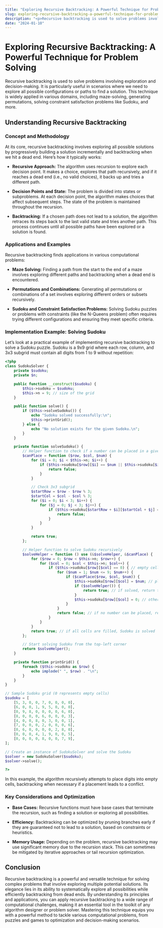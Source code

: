 ```yaml
---
title: "Exploring Recursive Backtracking: A Powerful Technique for Problem Solving"
slug: exploring-recursive-backtracking-a-powerful-technique-for-problem-solving
description: "<p>Recursive backtracking is used to solve problems involving exploration and decision-making. It is particularly useful in scenarios where we need to explore all possible configurations or paths to find a solution. This technique is widely applied in various domains, including maze-solving...</p>\n"
date: "2024-01-10"
---
```


# Exploring Recursive Backtracking: A Powerful Technique for Problem Solving

Recursive backtracking is used to solve problems involving exploration and decision-making. It is particularly useful in scenarios where we need to explore all possible configurations or paths to find a solution. This technique is widely applied in various domains, including maze-solving, generating permutations, solving constraint satisfaction problems like Sudoku, and more.

## Understanding Recursive Backtracking

### Concept and Methodology

At its core, recursive backtracking involves exploring all possible solutions by progressively building a solution incrementally and backtracking when we hit a dead end. Here’s how it typically works:

-   **Recursive Approach:** The algorithm uses recursion to explore each decision point. It makes a choice, explores that path recursively, and if it reaches a dead end (i.e., no valid choices), it backs up and tries a different path.

-   **Decision Points and State:** The problem is divided into states or subproblems. At each decision point, the algorithm makes choices that affect subsequent steps. The state of the problem is maintained throughout the recursion.

-   **Backtracking:** If a chosen path does not lead to a solution, the algorithm retraces its steps back to the last valid state and tries another path. This process continues until all possible paths have been explored or a solution is found.

### Applications and Examples

Recursive backtracking finds applications in various computational problems:

-   **Maze Solving:** Finding a path from the start to the end of a maze involves exploring different paths and backtracking when a dead end is encountered.

-   **Permutations and Combinations:** Generating all permutations or combinations of a set involves exploring different orders or subsets recursively.

-   **Sudoku and Constraint Satisfaction Problems:** Solving Sudoku puzzles or problems with constraints (like the N-Queens problem) often requires trying different configurations and ensuring they meet specific criteria.

### Implementation Example: Solving Sudoku

Let’s look at a practical example of implementing recursive backtracking to solve a Sudoku puzzle. Sudoku is a 9x9 grid where each row, column, and 3x3 subgrid must contain all digits from 1 to 9 without repetition:

```php
<?php
class SudokuSolver {
    private $sudoku;
    private $n;

    public function __construct($sudoku) {
        $this->sudoku = $sudoku;
        $this->n = 9; // size of the grid
    }

    public function solve() {
        if ($this->solveSudoku()) {
            echo "Sudoku solved successfully:\n";
            $this->printGrid();
        } else {
            echo "No solution exists for the given Sudoku.\n";
        }
    }

    private function solveSudoku() {
        // Helper function to check if a number can be placed in a given position
        $canPlace = function ($row, $col, $num) {
            for ($i = 0; $i < $this->n; $i++) {
                if ($this->sudoku[$row][$i] == $num || $this->sudoku[$i][$col] == $num) {
                    return false;
                }
            }

            // Check 3x3 subgrid
            $startRow = $row - $row % 3;
            $startCol = $col - $col % 3;
            for ($i = 0; $i < 3; $i++) {
                for ($j = 0; $j < 3; $j++) {
                    if ($this->sudoku[$startRow + $i][$startCol + $j] == $num) {
                        return false;
                    }
                }
            }

            return true;
        };

        // Helper function to solve Sudoku recursively
        $solveHelper = function () use (&$solveHelper, &$canPlace) {
            for ($row = 0; $row < $this->n; $row++) {
                for ($col = 0; $col < $this->n; $col++) {
                    if ($this->sudoku[$row][$col] == 0) { // empty cell found
                        for ($num = 1; $num <= 9; $num++) {
                            if ($canPlace($row, $col, $num)) {
                                $this->sudoku[$row][$col] = $num; // place the number
                                if ($solveHelper()) {
                                    return true; // if solved, return true
                                }
                                $this->sudoku[$row][$col] = 0; // otherwise, backtrack
                            }
                        }
                        return false; // if no number can be placed, return false
                    }
                }
            }
            return true; // if all cells are filled, Sudoku is solved
        };

        // Start solving Sudoku from the top-left corner
        return $solveHelper();
    }

    private function printGrid() {
        foreach ($this->sudoku as $row) {
            echo implode(" ", $row) . "\n";
        }
    }
}

// Sample Sudoku grid (0 represents empty cells)
$sudoku = [
    [5, 3, 0, 0, 7, 0, 0, 0, 0],
    [6, 0, 0, 1, 9, 5, 0, 0, 0],
    [0, 9, 8, 0, 0, 0, 0, 6, 0],
    [8, 0, 0, 0, 6, 0, 0, 0, 3],
    [4, 0, 0, 8, 0, 3, 0, 0, 1],
    [7, 0, 0, 0, 2, 0, 0, 0, 6],
    [0, 6, 0, 0, 0, 0, 2, 8, 0],
    [0, 0, 0, 4, 1, 9, 0, 0, 5],
    [0, 0, 0, 0, 8, 0, 0, 7, 9],
];

// Create an instance of SudokuSolver and solve the Sudoku
$solver = new SudokuSolver($sudoku);
$solver->solve();

?>

```

In this example, the algorithm recursively attempts to place digits into empty cells, backtracking when necessary if a placement leads to a conflict.

### Key Considerations and Optimization

-   **Base Cases:** Recursive functions must have base cases that terminate the recursion, such as finding a solution or exploring all possibilities.
-   **Efficiency:** Backtracking can be optimized by pruning branches early if they are guaranteed not to lead to a solution, based on constraints or heuristics.

-   **Memory Usage:** Depending on the problem, recursive backtracking may use significant memory due to the recursion stack. This can sometimes be mitigated by iterative approaches or tail recursion optimization.

## Conclusion

Recursive backtracking is a powerful and versatile technique for solving complex problems that involve exploring multiple potential solutions. Its elegance lies in its ability to systematically explore all possibilities while efficiently backtracking from dead ends. By understanding its principles and applications, you can apply recursive backtracking to a wide range of computational challenges, making it an essential tool in the toolkit of any algorithm designer or problem solver. Mastering this technique equips you with a powerful method to tackle various computational problems, from puzzles and games to optimization and decision-making scenarios.
